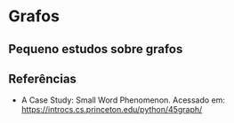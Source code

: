 # Grafos

## Pequeno estudos sobre grafos


## Referências

- A Case Study: Small Word Phenomenon. Acessado em: <https://introcs.cs.princeton.edu/python/45graph/>
